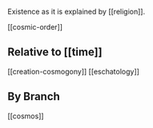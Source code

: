 Existence as it is explained by [[religion]].

[[cosmic-order]]

## Relative to [[time]]
[[creation-cosmogony]]
[[eschatology]]


## By Branch
[[cosmos]]